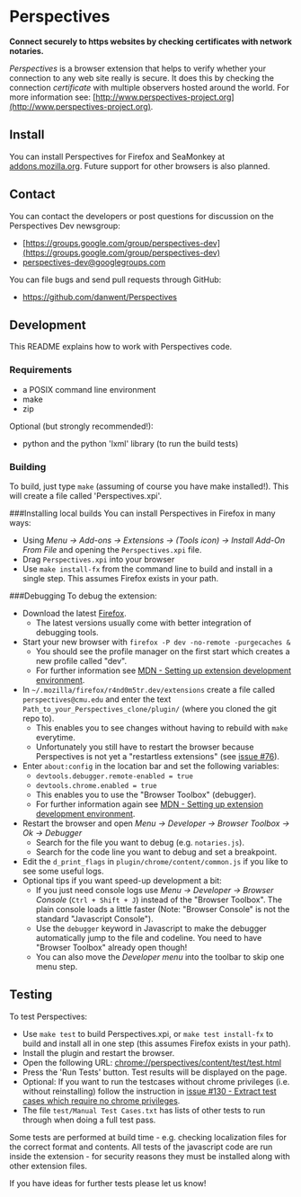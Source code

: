 # Perspectives
**Connect securely to https websites by checking certificates with network notaries.**

*Perspectives* is a browser extension that helps to verify whether your connection to any web site really is secure. It does this by checking the connection *certificate* with multiple observers hosted around the world. For more information see: [http://www.perspectives-project.org](http://www.perspectives-project.org).

## Install
You can install Perspectives for Firefox and SeaMonkey at [addons.mozilla.org](https://addons.mozilla.org/en-US/firefox/addon/perspectives/). Future support for other browsers is also planned.

## Contact
You can contact the developers or post questions for discussion on the Perspectives Dev newsgroup:

* [https://groups.google.com/group/perspectives-dev](https://groups.google.com/group/perspectives-dev)
* [perspectives-dev@googlegroups.com](mailto:perspectives-dev@googlegroups.com)

You can file bugs and send pull requests through GitHub:
* https://github.com/danwent/Perspectives

## Development

This README explains how to work with Perspectives code.

### Requirements
* a POSIX command line environment
* make
* zip

Optional (but strongly recommended!):
* python and the python 'lxml' library (to run the build tests)

### Building
To build, just type ```make``` (assuming of course you have make installed!). This will create a file called 'Perspectives.xpi'.

###Installing local builds
You can install Perspectives in Firefox in many ways:

* Using *Menu -> Add-ons -> Extensions -> (Tools icon) -> Install Add-On From File* and opening the ```Perspectives.xpi``` file.
* Drag ```Perspectives.xpi``` into your browser
* Use ```make install-fx``` from the command line to build and install in a single step. This assumes Firefox exists in your path.

###Debugging
To debug the extension:

* Download the latest [Firefox](https://www.mozilla.org/firefox/).
  * The latest versions usually come with better integration of debugging tools.
* Start your new browser with ```firefox -P dev -no-remote -purgecaches &```
  * You should see the profile manager on the first start which creates a new profile called "dev".
  * For further information see [MDN - Setting up extension development environment](https://developer.mozilla.org/en/Setting_up_extension_development_environment).
* In ```~/.mozilla/firefox/r4nd0m5tr.dev/extensions``` create a file called ```perspectives@cmu.edu``` and enter the text ```Path_to_your_Perspectives_clone/plugin/``` (where you cloned the git repo to).
  * This enables you to see changes without having to rebuild with ```make``` everytime.
  * Unfortunately you still have to restart the browser because Perspectives is not yet a "restartless extensions" (see [issue #76](https://github.com/danwent/Perspectives/issues/76)).
* Enter ```about:config``` in the location bar and set the following variables:
  * ```devtools.debugger.remote-enabled = true```
  * ```devtools.chrome.enabled = true```
  * This enables you to use the "Browser Toolbox" (debugger).
  * For further information again see [MDN - Setting up extension development environment](https://developer.mozilla.org/en/Setting_up_extension_development_environment).
* Restart the browser and open *Menu -> Developer -> Browser Toolbox -> Ok -> Debugger*
  * Search for the file you want to debug (e.g. ```notaries.js```).
  * Search for the code line you want to debug and set a breakpoint.
* Edit the ```d_print_flags``` in ```plugin/chrome/content/common.js``` if you like to see some useful logs.
* Optional tips if you want speed-up development a bit:
  * If you just need console logs use *Menu -> Developer -> Browser Console* (```Ctrl + Shift + J```) instead of the "Browser Toolbox". The plain console loads a little faster (Note: "Browser Console" is not the standard "Javascript Console").
  * Use the ```debugger``` keyword in Javascript to make the debugger automatically jump to the file and codeline. You need to have "Browser Toolbox" already open though!
  * You can also move the *Developer menu* into the toolbar to skip one menu step.

## Testing

To test Perspectives:

* Use ```make test``` to build Perspectives.xpi, or ```make test install-fx``` to build and install all in one step (this assumes Firefox exists in your path).
* Install the plugin and restart the browser.
* Open the following URL: [chrome://perspectives/content/test/test.html](chrome://perspectives/content/test/test.html)
* Press the 'Run Tests' button. Test results will be displayed on the page.
* Optional: If you want to run the testcases without chrome privileges (i.e. without reinstalling) follow the instruction in [issue #130 - Extract test cases which require no chrome privileges](https://github.com/danwent/Perspectives/issues/130).
* The file ```test/Manual Test Cases.txt``` has lists of other tests to run through when doing a full test pass.

Some tests are performed at build time - e.g. checking localization files for the correct format and contents. All tests of the javascript code are run inside the extension - for security reasons they must be installed along with other extension files.

If you have ideas for further tests please let us know!

